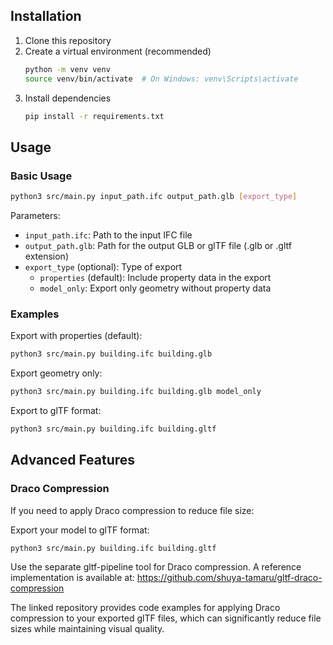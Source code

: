 ## Installation

1. Clone this repository
2. Create a virtual environment (recommended)
   ```bash
   python -m venv venv
   source venv/bin/activate  # On Windows: venv\Scripts\activate
   ```
3. Install dependencies
   ```bash
   pip install -r requirements.txt
   ```

## Usage

### Basic Usage

```bash
python3 src/main.py input_path.ifc output_path.glb [export_type]
```

Parameters:

- `input_path.ifc`: Path to the input IFC file
- `output_path.glb`: Path for the output GLB or glTF file (.glb or .gltf extension)
- `export_type` (optional): Type of export
  - `properties` (default): Include property data in the export
  - `model_only`: Export only geometry without property data

### Examples

Export with properties (default):

```bash
python3 src/main.py building.ifc building.glb
```

Export geometry only:

```bash
python3 src/main.py building.ifc building.glb model_only
```

Export to glTF format:

```bash
python3 src/main.py building.ifc building.gltf
```

## Advanced Features

### Draco Compression

If you need to apply Draco compression to reduce file size:

Export your model to glTF format:

```bash
python3 src/main.py building.ifc building.gltf
```

Use the separate gltf-pipeline tool for Draco compression. A reference implementation is available at:
https://github.com/shuya-tamaru/gltf-draco-compression

The linked repository provides code examples for applying Draco compression to your exported glTF files, which can significantly reduce file sizes while maintaining visual quality.
